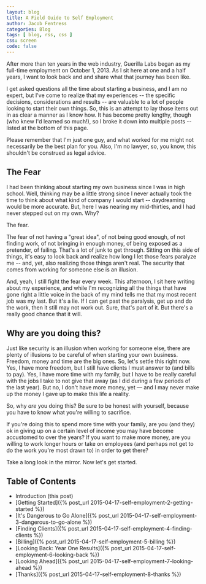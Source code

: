 ```yaml
---
layout: blog
title: A Field Guide to Self Employment
author: Jacob Fentress
categories: Blog
tags: [ blog, rss, css ]
css: screen
code: false
---
```


After more than ten years in the web industry, Guerilla Labs began as my full-time employment on October 1, 2013. As I sit here at one and a half years, I want to look back and and share what that journey has been like.

I get asked questions all the time about starting a business, and I am no expert, but I've come to realize that my experiences -- the specific decisions, considerations and results -- are valuable to a lot of people looking to start their own things. So, this is an attempt to lay those items out in as clear a manner as I know how. It has become pretty lengthy, though (who knew I'd learned so much!), so I broke it down into multiple posts -- listed at the bottom of this page.

Please remember that I'm just one guy, and what worked for me might not necessarily be the best plan for you. Also, I'm no lawyer, so, you know, this shouldn't be construed as legal advice.

## The Fear

I had been thinking about starting my own business since I was in high school. Well, thinking may be a little strong since I never actually took the time to think about what kind of company I would start -- daydreaming would be more accurate. But, here I was nearing my mid-thirties, and I had never stepped out on my own. Why?

The fear.

The fear of not having a "great idea", of not being good enough, of not finding work, of not bringing in enough money, of being exposed as a pretender, of failing. That's a lot of junk to get through. Sitting on this side of things, it's easy to look back and realize how long I let those fears paralyze me -- and, yet, also realizing those things aren't real. The security that comes from working for someone else is an illusion.

And, yeah, I still fight the fear every week. This afternoon, I sit here writing about my experience, and while I'm recognizing all the things that have gone right a little voice in the back of my mind tells me that my most recent job was my last. But it's a lie. If I can get past the paralysis, get up and do the work, then it still may not work out. Sure, that's part of it. But there's a really good chance that it will.

## Why are you doing this?

Just like security is an illusion when working for someone else, there are plenty of illusions to be careful of when starting your own business. Freedom, money and time are the big ones. So, let's settle this right now. Yes, I have more freedom, but I still have clients I must answer to (and bills to pay). Yes, I have more time with my family, but I have to be really careful with the jobs I take to not give that away (as I did during a few periods of the last year). But no, I don't have more money, yet — and I may never make up the money I gave up to make this life a reality.

So, why _are_ you doing this? Be sure to be honest with yourself, because you have to know what you're willing to sacrifice.

If you're doing this to spend more time with your family, are you (and they) ok in giving up on a certain level of income you may have become accustomed to over the years? If you want to make more money, are you willing to work longer hours or take on employees (and perhaps not get to do the work you're most drawn to) in order to get there?

Take a long look in the mirror. Now let's get started.

## Table of Contents

* Introduction (this post)
* [Getting Started]({% post_url 2015-04-17-self-employment-2-getting-started %})
* [It's Dangerous to Go Alone]({% post_url 2015-04-17-self-employment-3-dangerous-to-go-alone %})
* [Finding Clients]({% post_url 2015-04-17-self-employment-4-finding-clients %})
* [Billing]({% post_url 2015-04-17-self-employment-5-billing %})
* [Looking Back: Year One Results]({% post_url 2015-04-17-self-employment-6-looking-back %})
* [Looking Ahead]({% post_url 2015-04-17-self-employment-7-looking-ahead %})
* [Thanks]({% post_url 2015-04-17-self-employment-8-thanks %})